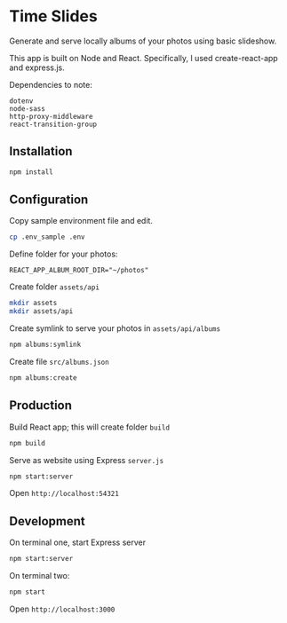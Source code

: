 # Time Slides

Generate and serve locally albums of your photos using basic slideshow.

This app is built on Node and React. Specifically, I used create-react-app and express.js.

Dependencies to note:

```plain
dotenv
node-sass
http-proxy-middleware
react-transition-group
```

## Installation

```sh
npm install
```

## Configuration

Copy sample environment file and edit.

```sh
cp .env_sample .env
```

Define folder for your photos:

```plain
REACT_APP_ALBUM_ROOT_DIR="~/photos"
```

Create folder `assets/api`

```sh
mkdir assets
mkdir assets/api
```

Create symlink to serve your photos in `assets/api/albums`

```sh
npm albums:symlink
```

Create file `src/albums.json`

```sh
npm albums:create
```

## Production

Build React app; this will create folder `build`

```sh
npm build
```

Serve as website using Express `server.js`

```sh
npm start:server
```

Open `http://localhost:54321`

## Development

On terminal one, start Express server

```sh
npm start:server
```

On terminal two:

```sh
npm start
```

Open `http://localhost:3000`
